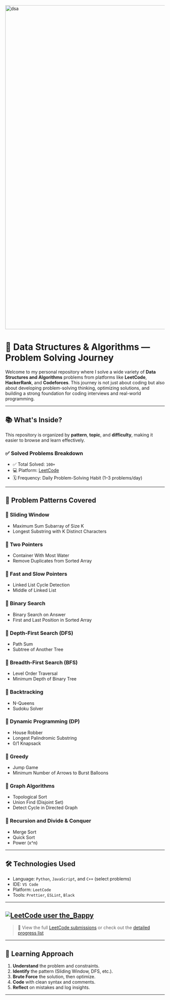<img width="1536" height="1024" alt="dsa" src="https://github.com/user-attachments/assets/6e33ded4-953e-4fb1-8288-c618719a8cc9" />

# 🧠 Data Structures & Algorithms — Problem Solving Journey

Welcome to my personal repository where I solve a wide variety of **Data Structures and Algorithms** problems from platforms like **LeetCode**, **HackerRank**, and **Codeforces**. This journey is not just about coding but also about developing problem-solving thinking, optimizing solutions, and building a strong foundation for coding interviews and real-world programming.

---

## 📚 What's Inside?

This repository is organized by **pattern**, **topic**, and **difficulty**, making it easier to browse and learn effectively.

### ✅ Solved Problems Breakdown
- ✅ Total Solved: `100+`
- 💻 Platform: [LeetCode](https://leetcode.com/)
- 🗓️ Frequency: Daily Problem-Solving Habit (1–3 problems/day)

---

## 🚀 Problem Patterns Covered

### 📌 Sliding Window
- Maximum Sum Subarray of Size K
- Longest Substring with K Distinct Characters

### 📌 Two Pointers
- Container With Most Water
- Remove Duplicates from Sorted Array

### 📌 Fast and Slow Pointers
- Linked List Cycle Detection
- Middle of Linked List

### 📌 Binary Search
- Binary Search on Answer
- First and Last Position in Sorted Array

### 📌 Depth-First Search (DFS)
- Path Sum
- Subtree of Another Tree

### 📌 Breadth-First Search (BFS)
- Level Order Traversal
- Minimum Depth of Binary Tree

### 📌 Backtracking
- N-Queens
- Sudoku Solver

### 📌 Dynamic Programming (DP)
- House Robber
- Longest Palindromic Substring
- 0/1 Knapsack

### 📌 Greedy
- Jump Game
- Minimum Number of Arrows to Burst Balloons

### 📌 Graph Algorithms
- Topological Sort
- Union Find (Disjoint Set)
- Detect Cycle in Directed Graph

### 📌 Recursion and Divide & Conquer
- Merge Sort
- Quick Sort
- Power (x^n)

---

## 🛠️ Technologies Used
- Language: `Python`, `JavaScript`, and `C++` (select problems)
- IDE: `VS Code`
- Platform: `LeetCode`
- Tools: `Prettier`, `ESLint`, `Black`

---

## [![LeetCode user the_Bappy](https://img.shields.io/badge/LeetCode-the_Bappy-orange)](https://leetcode.com/the_Bappy/)

> 🧩 View the full [LeetCode submissions](https://leetcode.com/the_Bappy/) or check out the [detailed progress list](./leetcode-progress.md)


---

## 🧠 Learning Approach

1. **Understand** the problem and constraints.
2. **Identify** the pattern (Sliding Window, DFS, etc.).
3. **Brute Force** the solution, then optimize.
4. **Code** with clean syntax and comments.
5. **Reflect** on mistakes and log insights.

---




